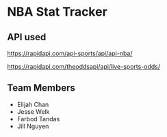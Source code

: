 # NBA Stat Tracker

## API used
https://rapidapi.com/api-sports/api/api-nba/

https://rapidapi.com/theoddsapi/api/live-sports-odds/

## Team Members
- Elijah Chan
- Jesse Welk
- Farbod Tandas
- Jill Nguyen